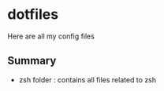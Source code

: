 # dotfiles
Here are all my config files

## Summary

- zsh folder : contains all files related to zsh
